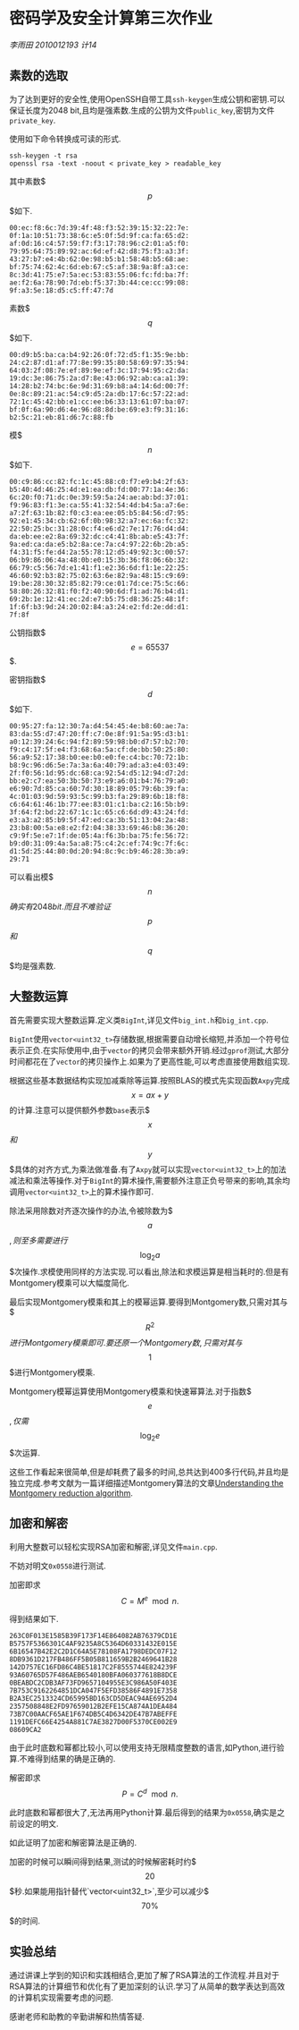 # 密码学及安全计算第三次作业

*李雨田 2010012193 计14*

## 素数的选取

为了达到更好的安全性,使用OpenSSH自带工具`ssh-keygen`生成公钥和密钥.可以保证长度为2048 bit,且均是强素数.生成的公钥为文件`public_key`,密钥为文件`private_key`.

使用如下命令转换成可读的形式.

    ssh-keygen -t rsa
    openssl rsa -text -noout < private_key > readable_key

其中素数$$$p$$$如下.

    00:ec:f8:6c:7d:39:4f:48:f3:52:39:15:32:22:7e:
    0f:1a:10:51:73:38:6c:e5:0f:5d:9f:ca:fa:65:d2:
    af:0d:16:c4:57:59:f7:f3:17:78:96:c2:01:a5:f0:
    79:95:64:75:89:92:ac:6d:ef:42:d8:75:f3:a3:3f:
    43:27:b7:e4:4b:62:0e:98:b5:b1:58:48:b5:68:ae:
    bf:75:74:62:4c:6d:eb:67:c5:af:38:9a:8f:a3:ce:
    8c:3d:41:75:e7:5a:ec:53:83:55:06:fc:fd:ba:7f:
    ae:f2:6a:78:90:7d:eb:f5:37:3b:44:ce:cc:99:08:
    9f:a3:5e:18:d5:c5:ff:47:7d

素数$$$q$$$如下.

    00:d9:b5:ba:ca:b4:92:26:0f:72:d5:f1:35:9e:bb:
    24:c2:87:d1:af:77:8e:99:35:80:58:69:97:35:94:
    64:03:2f:08:7e:ef:89:9e:ef:3c:17:94:95:c2:da:
    19:dc:3e:86:75:2a:d7:8e:43:06:92:ab:ca:a1:39:
    14:28:b2:74:bc:6e:9d:31:69:b8:a4:14:6d:00:7f:
    0e:8c:89:21:ac:54:c9:d5:2a:db:17:6c:57:22:ad:
    72:1c:45:42:bb:e1:cc:ee:b6:33:13:61:07:ba:07:
    bf:0f:6a:90:d6:4e:96:d8:8d:be:69:e3:f9:31:16:
    b2:5c:21:eb:81:d6:7c:88:fb

模$$$n$$$如下.

    00:c9:86:cc:82:fc:1c:45:88:c0:f7:e9:b4:2f:63:
    b5:40:4d:46:25:4d:e1:ea:db:fd:00:77:1a:4e:36:
    6c:20:f0:71:dc:0e:39:59:5a:24:ae:ab:bd:37:01:
    f9:96:83:f1:3e:ca:55:41:32:54:4d:b4:5a:a7:6e:
    a7:2f:63:1b:82:f0:c3:ea:ee:05:b5:84:56:d7:95:
    92:e1:45:34:cb:62:6f:0b:98:32:a7:ec:6a:fc:32:
    22:50:25:bc:31:28:0c:f4:e6:d2:7e:17:76:d4:d4:
    da:eb:ee:e2:8a:69:32:dc:c4:41:8b:ab:e5:43:7f:
    9a:ed:ca:da:e5:b2:8a:ce:7a:c4:97:22:6b:2b:a5:
    f4:31:f5:fe:d4:2a:55:78:12:d5:49:92:3c:00:57:
    06:b9:86:06:4a:48:0b:e0:15:3b:36:f8:06:6b:32:
    66:79:c5:56:7d:e1:41:f1:e2:36:6d:f1:1e:22:25:
    46:60:92:b3:82:75:02:63:6e:82:9a:48:15:c9:69:
    19:be:28:30:32:85:82:79:ce:01:7d:ce:75:5c:66:
    58:80:26:32:81:f0:f2:40:90:6d:f1:ad:76:b4:d1:
    69:2b:1e:12:41:ec:2d:e7:b5:75:d8:36:25:48:1f:
    1f:6f:b3:9d:24:20:02:84:a3:24:e2:fd:2e:dd:d1:
    7f:8f

公钥指数$$$e=65537$$$.

密钥指数$$$d$$$如下.

    00:95:27:fa:12:30:7a:d4:54:45:4e:b8:60:ae:7a:
    83:da:55:d7:47:20:ff:c7:0e:8f:91:5a:95:d3:b1:
    a0:12:39:24:6c:94:f2:89:59:98:b0:d7:57:b2:70:
    f9:c4:17:5f:e4:f3:68:6a:5a:cf:de:bb:50:25:80:
    56:a9:52:17:38:b0:ee:b0:e0:fe:c4:bc:70:72:1b:
    b8:9c:96:d6:5e:7a:3a:6a:40:79:ad:a3:e4:03:49:
    2f:f0:56:1d:95:dc:68:ca:92:54:d5:12:94:d7:2d:
    bb:e2:c7:ea:50:3b:50:73:e9:a6:01:b4:76:79:a0:
    e6:90:7d:85:ca:60:7d:30:18:89:05:79:6b:39:fa:
    4c:01:03:9d:59:93:5c:99:b3:fa:29:89:6b:18:f8:
    c6:64:61:46:1b:77:ee:83:01:c1:ba:c2:16:5b:b9:
    3f:64:f2:bd:22:67:1c:1c:65:c6:6d:d9:43:24:fd:
    e3:a3:a2:85:b9:5f:47:ed:ca:3b:51:13:04:2a:48:
    23:b8:00:5a:e8:e2:f2:04:38:33:69:46:b8:36:20:
    c9:9f:5e:e7:1f:de:05:4a:f6:3b:ba:75:fe:56:72:
    b9:d0:31:09:4a:5a:a8:75:c4:2c:ef:74:9c:7f:6c:
    d1:5d:25:44:80:0d:20:94:8c:9c:b9:46:28:3b:a9:
    29:71

可以看出模$$$n$$$确实有2048 bit.而且不难验证$$$p$$$和$$$q$$$均是强素数.

## 大整数运算

首先需要实现大整数运算.定义类`BigInt`,详见文件`big_int.h`和`big_int.cpp`.

`BigInt`使用`vector<uint32_t>`存储数据,根据需要自动增长缩短,并添加一个符号位表示正负.在实际使用中,由于`vector`的拷贝会带来额外开销.经过`gprof`测试,大部分时间都花在了`vector`的拷贝操作上.如果为了更高性能,可以考虑直接使用数组实现.

根据这些基本数据结构实现加减乘除等运算.按照BLAS的模式先实现函数`Axpy`完成$$x=ax+y$$的计算.注意可以提供额外参数`base`表示$$$x$$$和$$$y$$$具体的对齐方式,为乘法做准备.有了`Axpy`就可以实现`vector<uint32_t>`上的加法减法和乘法等操作.对于`BigInt`的算术操作,需要额外注意正负号带来的影响,其余均调用`vector<uint32_t>`上的算术操作即可.

除法采用除数对齐逐次操作的办法,令被除数为$$$a$$$,则至多需要进行$$$\log_{2}{a}$$$次操作.求模使用同样的方法实现.可以看出,除法和求模运算是相当耗时的.但是有Montgomery模乘可以大幅度简化.

最后实现Montgomery模乘和其上的模幂运算.要得到Montgomery数,只需对其与$$$R^{2}$$$进行Montgomery模乘即可.要还原一个Montgomery数,只需对其与$$$1$$$进行Montgomery模乘.

Montgomery模幂运算使用Montgomery模乘和快速幂算法.对于指数$$$e$$$,仅需$$$\log_{2}{e}$$$次运算.

这些工作看起来很简单,但是却耗费了最多的时间,总共达到400多行代码,并且均是独立完成.参考文献为一篇详细描述Montgomery算法的文章[Understanding the Montgomery reduction algorithm](http://alicebob.cryptoland.net/understanding-the-montgomery-reduction-algorithm/).

## 加密和解密

利用大整数可以轻松实现RSA加密和解密,详见文件`main.cpp`.

不妨对明文`0x0558`进行测试.

加密即求
$$C=M^{e}\mod n.$$

得到结果如下.


    263C0F013E1585B39F173F14E864082AB76379CD1E
    B5757F5366301C4AF9235A8C5364D60331432E015E
    6B16547B42E2C2D1C64A5E78108FA1798DEDC07F12
    8DB9361D217FB486FF5B05B811659B2B2469641B28
    142D757EC16FD86C4BE51817C2F8555744E824239F
    93A60765D57F486AEB6540180BFA060377618B8DCE
    0BEABDC2CDB3AF73FD9657104955E3C986A50F403E
    7B753C9162264851DCA047F5EFD38586F4891E7358
    B2A3EC2513324CD65995BD163CD5DEAC94AE6952D4
    2357508848E2FD97659012B2EFE15CA874A1DEA484
    73B7C00AACF65AE1F674DB5C4D6342DE47B7ABEFFE
    1191DEFC66E4254A881C7AE3827D00F5370CE002E9
    08609CA2

由于此时底数和幂都比较小,可以使用支持无限精度整数的语言,如Python,进行验算.不难得到结果的确是正确的.

解密即求
$$P=C^{d}\mod n.$$

此时底数和幂都很大了,无法再用Python计算.最后得到的结果为`0x0558`,确实是之前设定的明文.

如此证明了加密和解密算法是正确的.

加密的时候可以瞬间得到结果,测试的时候解密耗时约$$$20$$$秒.如果能用指针替代`vector<uint32_t>`,至少可以减少$$$70\%$$$的时间.

## 实验总结

通过讲课上学到的知识和实践相结合,更加了解了RSA算法的工作流程.并且对于RSA算法的计算细节和优化有了更加深刻的认识.学习了从简单的数学表达到高效的计算机实现需要考虑的问题.

感谢老师和助教的辛勤讲解和热情答疑.
